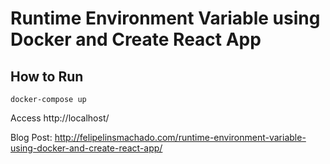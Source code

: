 # Runtime Environment Variable using Docker and Create React App

## How to Run

```
docker-compose up
```

Access http://localhost/

Blog Post: http://felipelinsmachado.com/runtime-environment-variable-using-docker-and-create-react-app/